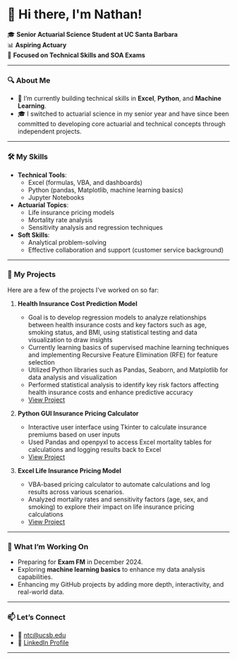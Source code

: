 # 👋 Hi there, I'm Nathan!

🎓 **Senior Actuarial Science Student at UC Santa Barbara**  
📊 **Aspiring Actuary**  
🎯 **Focused on Technical Skills and SOA Exams**

---

### 🔍 **About Me**
- 🧮 I’m currently building technical skills in **Excel**, **Python**, and **Machine Learning**.
- 🎓 I switched to actuarial science in my senior year and have since been committed to developing core actuarial and technical concepts through independent projects.

---

### 🛠️ **My Skills**
- **Technical Tools**:
  - Excel (formulas, VBA, and dashboards)
  - Python (pandas, Matplotlib, machine learning basics)
  - Jupyter Notebooks
- **Actuarial Topics**:
  - Life insurance pricing models
  - Mortality rate analysis
  - Sensitivity analysis and regression techniques
- **Soft Skills**:
  - Analytical problem-solving
  - Effective collaboration and support (customer service background)

---

### 📂 **My Projects**
Here are a few of the projects I’ve worked on so far:
1. **Health Insurance Cost Prediction Model**  
   - Goal is to develop regression models to analyze relationships between health insurance costs and key factors such as age, smoking status, and BMI, using statistical testing and data visualization to draw insights
   - Currently learning basics of supervised machine learning techniques and implementing Recursive Feature Elimination (RFE) for feature selection 
   - Utilized Python libraries such as Pandas, Seaborn, and Matplotlib for data analysis and visualization
   - Performed statistical analysis to identify key risk factors affecting health insurance costs and enhance predictive accuracy
   - [View Project](link-to-repository)

2. **Python GUI Insurance Pricing Calculator**  
   - Interactive user interface using Tkinter to calculate insurance premiums based on user inputs 
   - Used Pandas and openpyxl to access Excel mortality tables for calculations and logging results back to Excel
   - [View Project](link-to-repository)

3. **Excel Life Insurance Pricing Model**  
   - VBA-based pricing calculator to automate calculations and log results across various scenarios.
   - Analyzed mortality rates and sensitivity factors (age, sex, and smoking) to explore their impact on life insurance pricing calculations
   - [View Project](link-to-repository)

---

### 🌱 **What I’m Working On**
- Preparing for **Exam FM** in December 2024.
- Exploring **machine learning basics** to enhance my data analysis capabilities.
- Enhancing my GitHub projects by adding more depth, interactivity, and real-world data.

---

### 📫 **Let’s Connect**
- 📧 ntc@ucsb.edu
- 💼 [LinkedIn Profile](https://www.linkedin.com/in/nathanchou03)

---



<!---
ntc03/ntc03 is a ✨ special ✨ repository because its `README.md` (this file) appears on your GitHub profile.
You can click the Preview link to take a look at your changes.
--->
